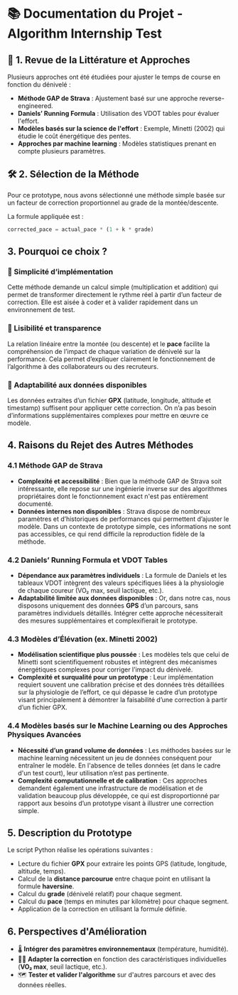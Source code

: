 # 📚 Documentation du Projet - Algorithm Internship Test

## 🔎 1. Revue de la Littérature et Approches

Plusieurs approches ont été étudiées pour ajuster le temps de course en fonction du dénivelé :

- **Méthode GAP de Strava** : Ajustement basé sur une approche reverse-engineered.
- **Daniels’ Running Formula** : Utilisation des VDOT tables pour évaluer l'effort.
- **Modèles basés sur la science de l'effort** : Exemple, Minetti (2002) qui étudie le coût énergétique des pentes.
- **Approches par machine learning** : Modèles statistiques prenant en compte plusieurs paramètres.

## 🛠️ 2. Sélection de la Méthode

Pour ce prototype, nous avons sélectionné une méthode simple basée sur un facteur de correction proportionnel au grade de la montée/descente.

La formule appliquée est :

```python
corrected_pace = actual_pace * (1 + k * grade)
```

## 3. Pourquoi ce choix ?

### 🔹 Simplicité d’implémentation
Cette méthode demande un calcul simple (multiplication et addition) qui permet de transformer directement le rythme réel à partir d’un facteur de correction. Elle est aisée à coder et à valider rapidement dans un environnement de test.

### 🔹 Lisibilité et transparence
La relation linéaire entre la montée (ou descente) et le **pace** facilite la compréhension de l’impact de chaque variation de dénivelé sur la performance. Cela permet d’expliquer clairement le fonctionnement de l’algorithme à des collaborateurs ou des recruteurs.

### 🔹 Adaptabilité aux données disponibles
Les données extraites d’un fichier **GPX** (latitude, longitude, altitude et timestamp) suffisent pour appliquer cette correction. On n’a pas besoin d’informations supplémentaires complexes pour mettre en œuvre ce modèle.

## 4. Raisons du Rejet des Autres Méthodes

### 4.1 Méthode GAP de Strava
- **Complexité et accessibilité** : Bien que la méthode GAP de Strava soit intéressante, elle repose sur une ingénierie inverse sur des algorithmes propriétaires dont le fonctionnement exact n'est pas entièrement documenté.
- **Données internes non disponibles** : Strava dispose de nombreux paramètres et d’historiques de performances qui permettent d’ajuster le modèle. Dans un contexte de prototype simple, ces informations ne sont pas accessibles, ce qui rend difficile la reproduction fidèle de la méthode.

### 4.2 Daniels’ Running Formula et VDOT Tables
- **Dépendance aux paramètres individuels** : La formule de Daniels et les tableaux VDOT intègrent des valeurs spécifiques liées à la physiologie de chaque coureur (VO₂ max, seuil lactique, etc.).
- **Adaptabilité limitée aux données disponibles** : Or, dans notre cas, nous disposons uniquement des données **GPS** d’un parcours, sans paramètres individuels détaillés. Intégrer cette approche nécessiterait des mesures supplémentaires et complexifierait le prototype.

### 4.3 Modèles d’Élévation (ex. Minetti 2002)
- **Modélisation scientifique plus poussée** : Les modèles tels que celui de Minetti sont scientifiquement robustes et intègrent des mécanismes énergétiques complexes pour corriger l’impact du dénivelé.
- **Complexité et surqualité pour un prototype** : Leur implémentation requiert souvent une calibration précise et des données très détaillées sur la physiologie de l’effort, ce qui dépasse le cadre d’un prototype visant principalement à démontrer la faisabilité d’une correction à partir d’un fichier GPX.

### 4.4 Modèles basés sur le Machine Learning ou des Approches Physiques Avancées
- **Nécessité d’un grand volume de données** : Les méthodes basées sur le machine learning nécessitent un jeu de données conséquent pour entraîner le modèle. En l'absence de telles données (et dans le cadre d'un test court), leur utilisation n’est pas pertinente.
- **Complexité computationnelle et de calibration** : Ces approches demandent également une infrastructure de modélisation et de validation beaucoup plus développée, ce qui est disproportionné par rapport aux besoins d’un prototype visant à illustrer une correction simple.

## 5. Description du Prototype
Le script Python réalise les opérations suivantes :
- Lecture du fichier **GPX** pour extraire les points GPS (latitude, longitude, altitude, temps).
- Calcul de la **distance parcourue** entre chaque point en utilisant la formule **haversine**.
- Calcul du **grade** (dénivelé relatif) pour chaque segment.
- Calcul du **pace** (temps en minutes par kilomètre) pour chaque segment.
- Application de la correction en utilisant la formule définie.

## 6. Perspectives d'Amélioration
- 🌡️ **Intégrer des paramètres environnementaux** (température, humidité).
- 🏃‍♂️ **Adapter la correction** en fonction des caractéristiques individuelles (**VO₂ max**, seuil lactique, etc.).
- 🗺️ **Tester et valider l'algorithme** sur d'autres parcours et avec des données réelles.


